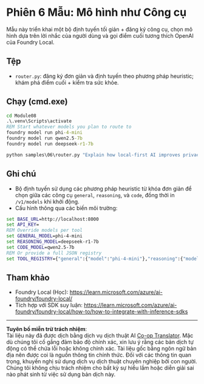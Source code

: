<!--
CO_OP_TRANSLATOR_METADATA:
{
  "original_hash": "7f0c6af41a1ae2c5a770c8170da8bd6e",
  "translation_date": "2025-10-01T00:55:47+00:00",
  "source_file": "Module08/samples/06/README.md",
  "language_code": "vi"
}
-->
# Phiên 6 Mẫu: Mô hình như Công cụ

Mẫu này triển khai một bộ định tuyến tối giản + đăng ký công cụ, chọn mô hình dựa trên lời nhắc của người dùng và gọi điểm cuối tương thích OpenAI của Foundry Local.

## Tệp
- `router.py`: đăng ký đơn giản và định tuyến theo phương pháp heuristic; khám phá điểm cuối + kiểm tra sức khỏe.

## Chạy (cmd.exe)
```cmd
cd Module08
.\.venv\Scripts\activate
REM Start whatever models you plan to route to
foundry model run phi-4-mini
foundry model run qwen2.5-7b
foundry model run deepseek-r1-7b

python samples\06\router.py "Explain how local-first AI improves privacy in two sentences."
```

## Ghi chú
- Bộ định tuyến sử dụng các phương pháp heuristic từ khóa đơn giản để chọn giữa các công cụ `general`, `reasoning`, và `code`, đồng thời in `/v1/models` khi khởi động.
- Cấu hình thông qua các biến môi trường:
```cmd
set BASE_URL=http://localhost:8000
set API_KEY=
REM Override models per tool
set GENERAL_MODEL=phi-4-mini
set REASONING_MODEL=deepseek-r1-7b
set CODE_MODEL=qwen2.5-7b
REM Or provide a full JSON registry
set TOOL_REGISTRY={"general":{"model":"phi-4-mini"},"reasoning":{"model":"deepseek-r1-7b"},"code":{"model":"qwen2.5-7b"}}
```

## Tham khảo
- Foundry Local (Học): https://learn.microsoft.com/azure/ai-foundry/foundry-local/
- Tích hợp với SDK suy luận: https://learn.microsoft.com/azure/ai-foundry/foundry-local/how-to/how-to-integrate-with-inference-sdks

---

**Tuyên bố miễn trừ trách nhiệm**:  
Tài liệu này đã được dịch bằng dịch vụ dịch thuật AI [Co-op Translator](https://github.com/Azure/co-op-translator). Mặc dù chúng tôi cố gắng đảm bảo độ chính xác, xin lưu ý rằng các bản dịch tự động có thể chứa lỗi hoặc không chính xác. Tài liệu gốc bằng ngôn ngữ bản địa nên được coi là nguồn thông tin chính thức. Đối với các thông tin quan trọng, khuyến nghị sử dụng dịch vụ dịch thuật chuyên nghiệp bởi con người. Chúng tôi không chịu trách nhiệm cho bất kỳ sự hiểu lầm hoặc diễn giải sai nào phát sinh từ việc sử dụng bản dịch này.